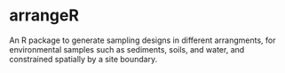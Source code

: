 # arrangeR
An R package to generate sampling designs in different arrangments, for environmental samples such as sediments, soils, and water, and constrained spatially by a site boundary.

